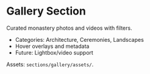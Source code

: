 # Gallery Section

Curated monastery photos and videos with filters.

- Categories: Architecture, Ceremonies, Landscapes
- Hover overlays and metadata
- Future: Lightbox/video support

Assets: `sections/gallery/assets/`.

